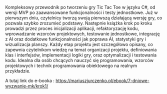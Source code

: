 Kompleksowy przewodnik po tworzeniu gry Tic Tac Toe w języku C#, od wersji MVP po zaawansowane funkcjonalności i testy jednostkowe. 
Już w pierwszym dniu, czytelnicy tworzą swoją pierwszą działającą wersję gry, co pozwala szybko zrozumieć podstawy. 
Następnie książka krok po kroku prowadzi przez proces inicjalizacji aplikacji, refaktoryzację kodu, wprowadzanie wzorców projektowych, testowanie jednostkowe, 
integrację z AI oraz dodatkowe funkcjonalności jak poprawa AI, statystyki gry i wizualizacja planszy. 
Każdy etap projektu jest szczegółowo opisany, co zapewnia czytelnikom wiedzę na temat organizacji projektu, 
definiowania klas i interfejsów, implementacji logiki gry, oraz optymalizacji i testowania kodu. 
Idealna dla osób chcących nauczyć się programowania, wzorców projektowych i technik programowania obiektowego na realnym przykładzie.

A tutaj link do e-booka : 
https://mariuszjurczenko.pl/ebook/7-dniowe-wyzwanie-mk/krok1/
